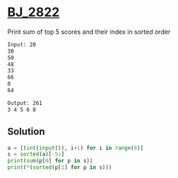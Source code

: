 # [BJ_2822](https://acmicpc.net/problem/2822)

Print sum of top 5 scores and their index in sorted order

```txt
Input: 20
30
50
48
33
66
0
64

Output: 261
3 4 5 6 8
```

## Solution

```py
a = [(int(input()), i+1) for i in range(8)]
s = sorted(a)[-5:]
print(sum(p[0] for p in s))
print(*(sorted(p[1] for p in s)))
```
